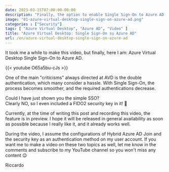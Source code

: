 ```yaml
---
date: 2023-03-15T07:00:00-00:00
description: "Finally, the option to enable Single Sign-On to Azure AD has arrived on Azure Virtual Desktop. In this video, we will see how it can be done, even using a FIDO2 security key."
image: "01-azure-virtual-desktop-single-sign-on-azure-ad.png"
categories : ["Security"]
tags: [ "Azure Virtual Desktop", "Azure AD", "Video" ]
title: "Azure Virtual Desktop: Single Sign-On su Azure AD"
url: /en/azure-virtual-desktop-single-sign-on-azure-ad
---
```

It took me a while to make this video, but finally, here I am: Azure Virtual Desktop Single Sign-On to Azure AD.

{{< youtube O65a5bu-cJs >}}

One of the main "criticisms" always directed at AVD is the double authentication, which many consider a hassle. With Single Sign-On, the process becomes smoother, and the required authentications decrease.

Could I have just shown you the simple SSO?  
Clearly NO, so I even included a FIDO2 security key in it! 🤣

Currently, at the time of writing this post and recording this video, the feature is in preview. I hope it will be released in general availability as soon as possible because I really like it, and it already works well.

During the video, I assume the configurations of Hybrid Azure AD Join and the security key as an authentication method on my user account. If you want me to make a video on these two topics as well, let me know in the comments and subscribe to my YouTube channel so you won't miss any content 😉

Riccardo